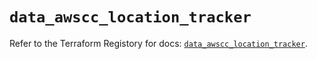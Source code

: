 # `data_awscc_location_tracker`

Refer to the Terraform Registory for docs: [`data_awscc_location_tracker`](https://registry.terraform.io/providers/hashicorp/awscc/0.70.0/docs/data-sources/location_tracker).

